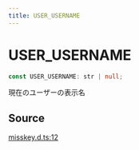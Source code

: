 ```yaml
---
title: USER_USERNAME
---
```


# USER_USERNAME

```ts
const USER_USERNAME: str | null;
```

現在のユーザーの表示名

## Source

[misskey.d.ts:12](https://github.com/slofp/aitslib/blob/1ed98771d7c48e377ec0f281f31b5b28ab0eeca0/src/misskey.d.ts#L12)
